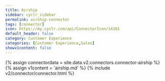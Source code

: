```yaml
---
title: Airship
sidebar: cyclr_sidebar
permalink: airship-connector
tags: [connector]
icon: https://my.cyclr.com/api/ConnectorIcon/14161
default_header: false
category: Customer Experience
categories: [Customer Experience,Sales]
showv1content: false
---
```

{% assign connectordata = site.data.v2.connectors.connector-airship %}
{% assign v1content = 'airship.md' %}
{% include v2/connector/connector.html %}	